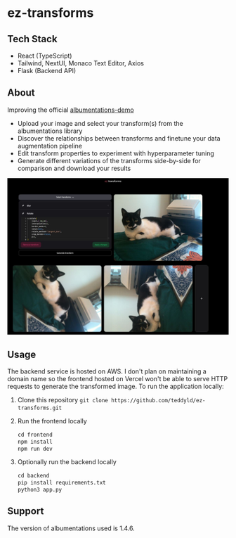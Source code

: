 # ez-transforms

## Tech Stack

- React (TypeScript)
- Tailwind, NextUI, Monaco Text Editor, Axios
- Flask (Backend API)

## About

Improving the official <a href="https://huggingface.co/spaces/qubvel-hf/albumentations-demo" target="_blank">albumentations-demo</a>

- Upload your image and select your transform(s) from the albumentations library
- Discover the relationships between transforms and finetune your data augmentation pipeline
- Edit transform properties to experiment with hyperparameter tuning
- Generate different variations of the transforms side-by-side for comparison and download your results

<div align="center">
    <img src="./example.JPG">
</div>

## Usage

The backend service is hosted on AWS. I don't plan on maintaining a domain name so the frontend hosted on Vercel won't be able to serve HTTP requests to generate the transformed image. To run the application locally:

1. Clone this repository
   `git clone https://github.com/teddyld/ez-transforms.git`

2. Run the frontend locally
   ```
   cd frontend
   npm install
   npm run dev
   ```
3. Optionally run the backend locally
   ```
   cd backend
   pip install requirements.txt
   python3 app.py
   ```

## Support

The version of albumentations used is 1.4.6.
